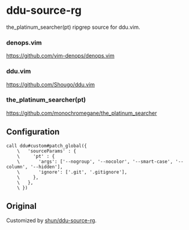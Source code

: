 # ddu-source-rg

the_platinum_searcher(pt) ripgrep source for ddu.vim.

### denops.vim

https://github.com/vim-denops/denops.vim

### ddu.vim

https://github.com/Shougo/ddu.vim

### the_platinum_searcher(pt)

https://github.com/monochromegane/the_platinum_searcher

## Configuration

```
call ddu#custom#patch_global({
    \   'sourceParams' : {
    \     'pt' : {
    \       'args': ['--nogroup', '--nocolor', '--smart-case', '--column', '--hidden'],
    \       'ignore': ['.git', '.gitignore'],
    \     },
    \   },
    \ })
```

## Original

Customized by [shun/ddu-source-rg](https://github.com/shun/ddu-source-rg).

